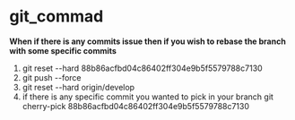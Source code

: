 # git_commad

**When if there is any commits issue then if you wish to rebase the branch with some specific commits**
1. git reset --hard 88b86acfbd04c86402ff304e9b5f5579788c7130
2. git push --force
3. git reset --hard origin/develop
4. if there is any specific commit you wanted to pick in your branch
   git cherry-pick 88b86acfbd04c86402ff304e9b5f5579788c7130
